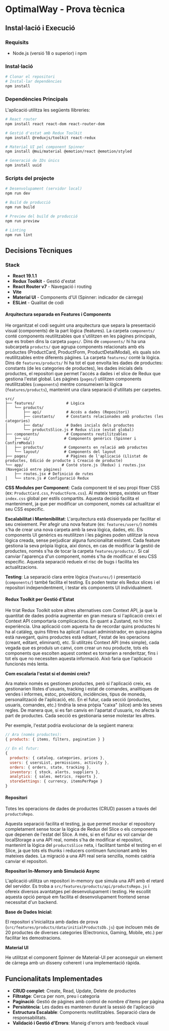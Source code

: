 # OptimalWay - Prova tècnica

## Instal·lació i Execució

### Requisits
- Node.js (versió 18 o superior) i npm

### Instal·lació
```bash
# Clonar el repositori
# Instal·lar dependències
npm install
```

### Dependències Principals
L'aplicació utilitza les següents llibreries:

```bash
# React router
npm install react react-dom react-router-dom

# Gestió d'estat amb Redux Toolkit
npm install @reduxjs/toolkit react-redux

# Material UI pel component Spinner
npm install @mui/material @emotion/react @emotion/styled

# Generació de IDs únics
npm install uuid
```

### Scripts del projecte

```bash
# Desenvolupament (servidor local)
npm run dev

# Build de producció
npm run build

# Preview del build de producció
npm run preview

# Linting
npm run lint
```

## Decisions Tècniques

### Stack
- **React 19.1.1**
- **Redux Toolkit** - Gestió d'estat
- **React Router v7** - Navegació i routing
- **Vite**
- **Material UI** - Components d'UI (Spinner: indicador de càrrega)
- **ESLint** - Qualitat de codi

#### **Arquitectura separada en Features i Components**

He organitzat el codi seguint una arquitectura que separa la presentació visual (components) de la part lògica (features).
La carpeta `components/` conté components reutilitzables que s'utilitzen en les pàgines principals, que es troben dins la carpeta `pages/`. Dins de `components/` hi ha una subcarpeta `products/` que agrupa components relacionats amb els productes (ProductCard, ProductForm, ProductDetailModal), els quals són reutilitzables entre diferents pàgines.
La carpeta `features/` conté la lògica. Dins de `features/products/` hi ha tot el que envolta les dades de productes: constants (de les categories de productes), les dades inicials dels productes, el repositori que permet l'accés a dades i el slice de Redux que gestiona l'estat global.
Les pàgines (`pages/`) utilitzen components reutilitzables (`components`) mentre consumeixen la lògica (`features/products`), mantenint una clara separació d'utilitats per carpetes.

```
src/
├── features/              # Lògica
│   └── products/
│       ├── api/           # Accés a dades (Repositori)
│       ├── constants/     # Constants relacionades amb productes (les categories)
│       ├── data/          # Dades incials dels productes
│       └── productsSlice.js # Redux slice (estat global)
├── components/            # Components reutilitzables
│   ├── ui/               # Components genèrics (Spinner i ConfirmModal)
│   ├── products/         # Components en relació amb productes
│   └── layout/           # Components del layout
├── pages/                 # Pàgines de l'aplicació (Llistat de productes, Edició de producte i Creació de producte)
└── app/                 # Conté store.js (Redux) i routes.jsx (Navegació entre pàgines)
    ├── routes.jsx # Definició de rutes
│   └── store.js # Configuració Redux     
```

**CSS Modules per Component**: Cada component té el seu propi fitxer CSS (ex: `ProductCard.css`, `ProductForm.css`). Al mateix temps, existeix un fitxer `index.css` global per estils compartits. Aquesta decisió facilita el manteniment, ja que per modificar un component, només cal actualitzar el seu CSS específic. 

**Escalabilitat i Mantenibilitat**: L'arquitectura està dissenyada per facilitar el seu creixement. Per afegir una nova feature (ex: `features/users/`) només s'ha de crear una nova carpeta amb la seva lògica, dades, etc. Els components UI genèrics es reutilitzen i les pàgines poden utilitzar la nova lògica creada, sense perjudicar alguna funcionalitat existent.
Cada feature gestiona la seva pròpia lògica, així doncs, en cas de modificar la gestió de productes, només s'ha de tocar la carpeta `features/products/`. Si cal canviar l'aparença d'un component, només s'ha de modificar el seu CSS específic. Aquesta separació redueix el risc de bugs i facilita les actualitzacions.

**Testing**: La separació clara entre lògica (`features/`) i presentació (`components/`) també facilita el testing. Es poden testar els Redux slices i el repositori independentment, i testar els components UI individualment.


#### **Redux Toolkit per Gestió d'Estat**

He triat Redux Toolkit sobre altres alternatives com Context API, ja que la quantitat de dades podria augmentar en gran mesura si l'aplicació creix i el Context API comportaria complicacions. En quant a Zustand, no hi tinc experiència.
Una aplicació com aquesta ha de recordar quins productes hi ha al catàleg, quins filtres ha aplicat l'usuari administrador, en quina pàgina està navegant, quins productes està editant, l'estat de les operacions (creant, editant, eliminant), etc. Si utilitzés Context API (més simple), cada vegada que es produís un canvi, com crear un nou producte, tots els components que escolten aquest context es tornarien a renderitzar, fins i tot els que no necessiten aquesta informació. Això faria que l'aplicació funcionés més lenta.

**Com escalaria l'estat si el domini creix?**

Ara mateix només es gestionen productes, però si l'aplicació creix, es gestionarien llistes d'usuaris, tracking i estat de comandes, analítiques de vendes i informes, estoc, proveïdors, incidències, tipus de moneda, personalització de l'aplicació, etc.
En el futur, cada secció (productes, usuaris, comandes, etc.) tindria la seva pròpia "caixa" (slice) amb les seves regles. De manera que, si es fan canvis en l'apartat d'usuaris, no afecta la part de productes. Cada secció es gestionaria sense molestar les altres.

Per exemple, l'estat podria evolucionar de la següent manera:
```javascript
// Ara (només productes):
{ products: { items, filters, pagination } }

// En el futur:
{
  products: { catalog, categories, prices },
  users: { usersList, permissions, activity },
  orders: { orders, state, tracking },
  inventory: { stock, alerts, suppliers },
  analytics: { sales, metrics, reports },
  storeSettings: { currency, itemsPerPage }
}
```

#### **Repositori**

Totes les operacions de dades de productes (CRUD) passen a través del `productsRepo`.

Aquesta separació facilita el testing, ja que permet mockar el repository completament sense tocar la lògica de Redux del Slice o els components que depenen de l'estat del Slice. A més, si en el futur es vol canviar de localStorage a una API real, només s'ha de modificar el repositori, mantenint la lògica del `productsSlice` neta, i facilitant també el testing en el Slice, ja que tots els thunks i reducers continuen funcionant amb les mateixes dades. La migració a una API real seria senzilla, només caldria canviar el repositori.

**Repositori In-Memory amb Simulació Async**

L'aplicació utilitza un repositori in-memory que simula una API amb el retard del servidor. Es troba a `src/features/products/api/productsRepo.js` i ofereix diversos avantatges pel desenvolupament i testing. He escollit aquesta opció perquè em facilita el desenvolupament frontend sense necessitat d'un backend.

**Base de Dades Inicial:**

El repositori s'inicialitza amb dades de prova (`src/features/products/data/initialProductsDb.js`) que inclouen més de 20 productes de diverses categories (Electronics, Gaming, Mobile, etc.) per facilitar les demostracions.

**Material UI**

He utilitzat el component Spinner de Material-UI per aconseguir un element de càrrega amb un disseny coherent i una implementació ràpida.

## Funcionalitats Implementades
- **CRUD complet**: Create, Read, Update, Delete de productes
- **Filtratge**: Cerca per nom, preu i categoria
- **Paginació**: Gestió de pàgines amb control de nombre d'items per pàgina
- **Persistència**: Les dades es mantenen durant la sessió de l'aplicació
- **Estructura Escalable**: Components reutilitzables. Separació clara de responsabilitats.
- **Validació i Gestió d'Errors**: Maneig d'errors amb feedback visual